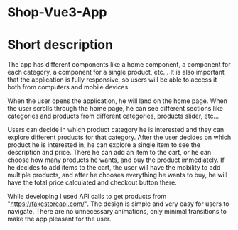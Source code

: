# Shop-Vue3-App

# Short description

The app has different components like a home component, a component for each category, a component for a single product, etc...
It is also important that the application is fully responsive, so users will be able to access it both from computers and mobile devices

When the user opens the application, he will land on the home page.
When the user scrolls through the home page, he can see different sections like categories and products from different categories, products slider, etc...

Users can decide in which product category he is interested and they can explore different products for that category.
After the user decides on which product he is interested in, he can explore a single item to see the description and price. There he can add an item to the cart, or he can choose how many products he wants, and buy the product immediately.
If he decides to add items to the cart, the user will have the mobility to add multiple products, and after he chooses everything he wants to buy, he will have the total price calculated and checkout button there.

While developing I used API calls to get products from "https://fakestoreapi.com/".
The design is simple and very easy for users to navigate. There are no unnecessary animations, only minimal transitions to make the app pleasant for the user.
